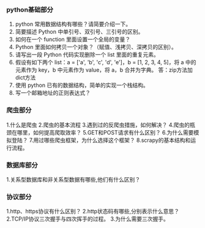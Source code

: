 ### python基础部分

1. python 常用数据结构有哪些？请简要介绍一下。
2. 简要描述 Python 中单引号、双引号、三引号的区别。
3. 如何在一个 function 里面设置一个全局的变量？
4. Python 里面如何拷贝一个对象？（赋值、浅拷贝、深拷贝的区别）。
5. 请写出一段 Python 代码实现删除一个 list 里面的重复元素。
6. 假设有如下两个 list：a = ['a', 'b', 'c', 'd', 'e']，b = [1, 2, 3, 4, 5]，将 a 中的元素作为 key，b 中元素作为 value，将 a，b 合并为字典。
   答：zip方法加dict方法
7. 使用 python 已有的数据结构，简单的实现一个栈结构。
8. 写一个邮箱地址的正则表达式？

### 爬虫部分

1.什么是爬虫
2.爬虫的基本流程
3.遇到过的反爬虫措施，如何解决？
4.爬虫的瓶颈在哪里，如何提高爬取效率？
5.GET和POST请求有什么区别？
6.为什么需要模拟登陆？
7.用过哪些爬虫框架，为什么选择这个框架？
8.scrapy的基本结构和运行流程。


### 数据库部分
1.关系型数据库和非关系型数据有哪些,他们有什么区别？



### 协议部分
1.http、https协议有什么区别？
2.http状态码有哪些,分别表示什么意思？
2.TCP/IP协议三次握手与四次挥手的过程。
3.为什么需要三次握手。








